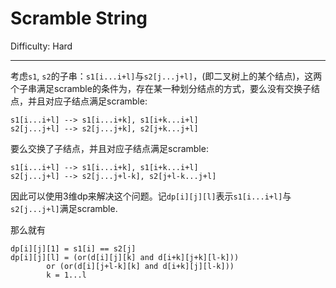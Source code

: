 # Scramble String

Difficulty: Hard

---

考虑`s1`, `s2`的子串：`s1[i...i+l]`与`s2[j...j+l]`，(即二叉树上的某个结点)，这两个子串满足scramble的条件为，存在某一种划分结点的方式，要么没有交换子结点，并且对应子结点满足scramble:

```
s1[i...i+l] --> s1[i...i+k], s1[i+k...i+l]
s2[j...j+l] --> s2[j...j+k], s2[j+k...j+l]
```

要么交换了子结点，并且对应子结点满足scramble:

```
s1[i...i+l] --> s1[i...i+k], s1[i+k...i+l]
s2[j...j+l] --> s2[j...j+l-k], s2[j+l-k...j+l]
```

因此可以使用3维dp来解决这个问题。记`dp[i][j][l]`表示`s1[i...i+l]`与`s2[j...j+l]`满足scramble.

那么就有

```
dp[i][j][1] = s1[i] == s2[j]
dp[i][j][l] = (or(d[i][j][k] and d[i+k][j+k][l-k])) 
		or (or(d[i][j+l-k][k] and d[i+k][j][l-k]))
		k = 1...l
```

